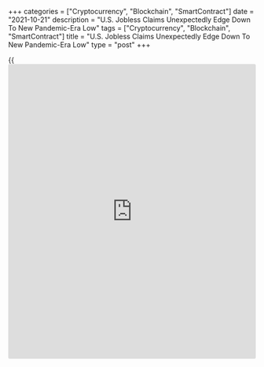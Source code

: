 +++
categories = ["Cryptocurrency", "Blockchain", "SmartContract"]
date = "2021-10-21"
description = "U.S. Jobless Claims Unexpectedly Edge Down To New Pandemic-Era Low"
tags = ["Cryptocurrency", "Blockchain", "SmartContract"]
title = "U.S. Jobless Claims Unexpectedly Edge Down To New Pandemic-Era Low"
type = "post"
+++

{{<iframe id="large-banner" src="https://www.bounty.group/#slide=21.0" width="100%" height="600" scrolling="no" style="border: 0px solid rgb(216, 221, 230); border-radius: 3px;">}}

A report released by the Labor Department on Thursday showed first-time
claims for U.S. unemployment benefits unexpectedly edged lower in the
week ended October 16th.

The Labor Department said initial jobless claims slipped to 290,000, a
decrease of 6,000 from the previous week's revised level of 296,000.

The modest decrease surprised economists, who had expected jobless
claims to inch up to 300,000 from the 293,000 originally reported for
the previous week.

With the unexpected dip, jobless claims once again fell to their lowest
level since hitting 256,000 in the week ended March 14, 2020.

The report said the less volatile four-week moving average also dropped
to a new pandemic-era low of 319,750, a decrease of 15,250 from the
previous week's revised average of 335,000.

Continuing claims, a reading on the number of people receiving ongoing
unemployment assistance also tumbled by 122,000 to 2.481 million in the
week ended October 9, hitting the lowest level since March 2020.

The four-week moving average of continuing claims also slid to a new
pandemic-era low of 2,655,500, a decrease of 84,750 from the previous
week's revised average of 2,740,250.

"The number of individuals collecting any type of unemployment benefit
plunged 8mn in the four weeks ending October 2, with the end of federal
emergency benefits accounting for more than 95% of the decline," said
Nancy Vanden Houten, Lead Economist at Oxford Economics.

She added, "Further declines in claims will be more gradual, reflecting
the ongoing recovery in the labor market."

For comments and feedback [contact](https://www.playgroundfx.com/contact/): editorial@rtt[news](https://www.letsplayfx.com/blog/forex-news-website/).com

[Economic News][1]

 **What parts of the world are seeing the best (and worst) economic
performances lately? Click[here][2] to check out our [Econ Scorecard][2]
and find out! See up-to-the-moment [ranking](https://www.playgroundfx.com/blog/crypto-exchange-ranking/)s for the best and worst
performers in [GDP][3], [unemployment rate][4], [inflation][5] and much
more.**

   1. www.rtt[news](https://www.letsplayfx.com/blog/forex-news-website/).com/Content/EconomicNews.aspx
   2. www.rtt[news](https://www.letsplayfx.com/blog/forex-news-website/).com/economic-scorecard/world-rank/unemployment-rate/highest-performance.aspx
   3. www.rtt[news](https://www.letsplayfx.com/blog/forex-news-website/).com/economic-scorecard/world-rank/GDP/highest-performance.aspx
   4. www.rtt[news](https://www.letsplayfx.com/blog/forex-news-website/).com/economic-scorecard/world-rank/unemployment-rate/lowest-performance.aspx
   5. www.rtt[news](https://www.letsplayfx.com/blog/forex-news-website/).com/economic-scorecard/world-rank/CPI/highest-performance.aspx
